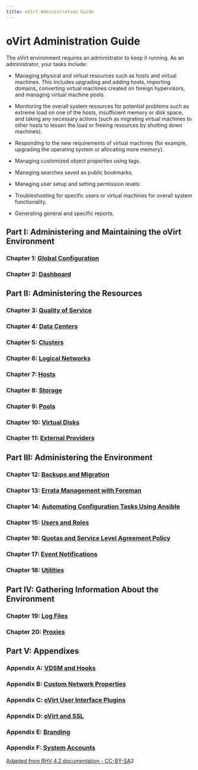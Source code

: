 ```yaml
---
title: oVirt Administration Guide
---
```


# oVirt Administration Guide

The oVirt environment requires an administrator to keep it running. As an administrator, your tasks include:

* Managing physical and virtual resources such as hosts and virtual machines. This includes upgrading and adding hosts, importing domains, converting virtual machines created on foreign hypervisors, and managing virtual machine pools.

* Monitoring the overall system resources for potential problems such as extreme load on one of the hosts, insufficient memory or disk space, and taking any necessary actions (such as migrating virtual machines to other hosts to lessen the load or freeing resources by shutting down machines).

* Responding to the new requirements of virtual machines (for example, upgrading the operating system or allocating more memory).

* Managing customized object properties using tags.

* Managing searches saved as public bookmarks.

* Managing user setup and setting permission levels.

* Troubleshooting for specific users or virtual machines for overall system functionality.

* Generating general and specific reports.

## Part I: Administering and Maintaining the oVirt Environment

### Chapter 1: [Global Configuration](chap-Global_Configuration)

### Chapter 2: [Dashboard](chap-System_Dashboard)

## Part II: Administering the Resources

### Chapter 3: [Quality of Service](chap-Quality_of_Service)

### Chapter 4: [Data Centers](chap-Data_Centers)

### Chapter 5: [Clusters](chap-Clusters)

### Chapter 6: [Logical Networks](chap-Logical_Networks)

### Chapter 7: [Hosts](chap-Hosts)

### Chapter 8: [Storage](chap-Storage)

### Chapter 9:  [Pools](chap-Pools)

### Chapter 10: [Virtual Disks](chap-Virtual_Machine_Disks)

### Chapter 11: [External Providers](chap-External_Providers)

## Part III: Administering the Environment

### Chapter 12: [Backups and Migration](chap-Backups_and_Migration)

### Chapter 13: [Errata Management with Foreman](chap-Errata_Management_with_Foreman)

### Chapter 14: [Automating Configuration Tasks Using Ansible](chap-Automating_Configuration_Tasks_Using_Ansible)

### Chapter 15: [Users and Roles](chap-Users_and_Roles)

### Chapter 16: [Quotas and Service Level Agreement Policy](chap-Quotas_and_Service_Level_Agreement_Policy)

### Chapter 17: [Event Notifications](chap-Event_Notifications)

### Chapter 18: [Utilities](chap-Utilities)

## Part IV: Gathering Information About the Environment

### Chapter 19: [Log Files](chap-Log_Files)

### Chapter 20: [Proxies](chap-Proxies)

## Part V: Appendixes

### Appendix A: [VDSM and Hooks](appe-VDSM_and_Hooks)

### Appendix B: [Custom Network Properties](appe-Custom_Network_Properties)

### Appendix C: [oVirt User Interface Plugins](appe-oVirt_User_Interface_Plugins)

### Appendix D: [oVirt and SSL](appe-oVirt_and_SSL)

### Appendix E: [Branding](appe-Branding)

### Appendix F: [System Accounts](appe-System_Accounts)

[Adapted from RHV 4.2 documentation - CC-BY-SA](https://access.redhat.com/documentation/en-us/red_hat_virtualization/4.2/html/administration_guide/part-administering_and_maintaining_the_red_hat_virtualization_environment)2
